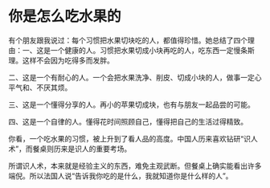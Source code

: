 # 你是怎么吃水果的

有个朋友跟我说过：每个习惯把水果切块吃的人，都值得珍惜。她总结了四个理由：一、这是一个健康的人。习惯把水果切成小块再吃的人，吃东西一定慢条斯理。这样不会因为吃得多而发胖。 

二、这是一个有耐心的人。一个会把水果洗净、削皮、切成小块的人，做事一定心平气和、不厌其烦。 

三、这是一个懂得分享的人。再小的苹果切成块，也有与朋友一起品尝的可能。 

四、这是一个自律的人。懂得花时间照顾自己，懂得把自己的生活过得精致。 

你看，一个吃水果的习惯，被上升到了看人品的高度。中国人历来喜欢钻研“识人术”，而餐桌则历来是识人的重要考场。 

所谓识人术，本来就是经验主义的东西，难免主观武断。但餐桌上确实能看出许多端倪。所以法国人说“告诉我你吃的是什么，我就知道你是什么样的人”。